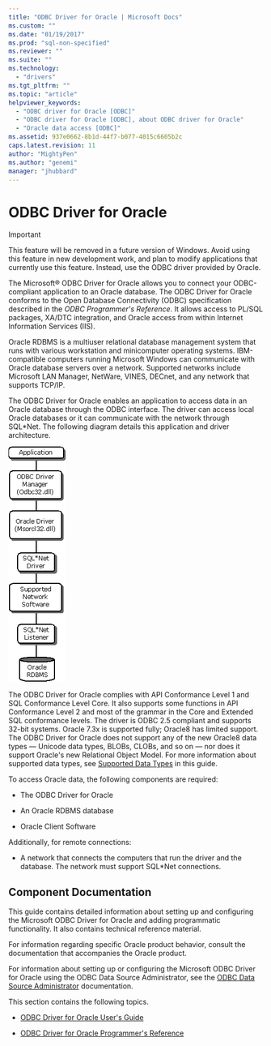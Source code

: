 ```yaml
---
title: "ODBC Driver for Oracle | Microsoft Docs"
ms.custom: ""
ms.date: "01/19/2017"
ms.prod: "sql-non-specified"
ms.reviewer: ""
ms.suite: ""
ms.technology: 
  - "drivers"
ms.tgt_pltfrm: ""
ms.topic: "article"
helpviewer_keywords: 
  - "ODBC driver for Oracle [ODBC]"
  - "ODBC driver for Oracle [ODBC], about ODBC driver for Oracle"
  - "Oracle data access [ODBC]"
ms.assetid: 937e0662-8b1d-44f7-b077-4015c6605b2c
caps.latest.revision: 11
author: "MightyPen"
ms.author: "genemi"
manager: "jhubbard"
---
```

# ODBC Driver for Oracle
> [!IMPORTANT]  
>  This feature will be removed in a future version of Windows. Avoid using this feature in new development work, and plan to modify applications that currently use this feature. Instead, use the ODBC driver provided by Oracle.  
  
 The Microsoft® ODBC Driver for Oracle allows you to connect your ODBC-compliant application to an Oracle database. The ODBC Driver for Oracle conforms to the Open Database Connectivity (ODBC) specification described in the *ODBC Programmer's Reference*. It allows access to PL/SQL packages, XA/DTC integration, and Oracle access from within Internet Information Services (IIS).  
  
 Oracle RDBMS is a multiuser relational database management system that runs with various workstation and minicomputer operating systems. IBM-compatible computers running Microsoft Windows can communicate with Oracle database servers over a network. Supported networks include Microsoft LAN Manager, NetWare, VINES, DECnet, and any network that supports TCP/IP.  
  
 The ODBC Driver for Oracle enables an application to access data in an Oracle database through the ODBC interface. The driver can access local Oracle databases or it can communicate with the network through SQL*Net. The following diagram details this application and driver architecture.  
  
 ![ODBC Driver for Oracle app&#47;driver architecture](../../odbc/microsoft/media/orcdrvsdkarch.gif "OrcDrvSDKArch")  
  
 The ODBC Driver for Oracle complies with API Conformance Level 1 and SQL Conformance Level Core. It also supports some functions in API Conformance Level 2 and most of the grammar in the Core and Extended SQL conformance levels. The driver is ODBC 2.5 compliant and supports 32-bit systems. Oracle 7.3x is supported fully; Oracle8 has limited support. The ODBC Driver for Oracle does not support any of the new Oracle8 data types — Unicode data types, BLOBs, CLOBs, and so on — nor does it support Oracle's new Relational Object Model. For more information about supported data types, see [Supported Data Types](../../odbc/microsoft/supported-data-types-odbc-driver-for-oracle.md) in this guide.  
  
 To access Oracle data, the following components are required:  
  
-   The ODBC Driver for Oracle  
  
-   An Oracle RDBMS database  
  
-   Oracle Client Software  
  
 Additionally, for remote connections:  
  
-   A network that connects the computers that run the driver and the database. The network must support SQL*Net connections.  
  
## Component Documentation  
 This guide contains detailed information about setting up and configuring the Microsoft ODBC Driver for Oracle and adding programmatic functionality. It also contains technical reference material.  
  
 For information regarding specific Oracle product behavior, consult the documentation that accompanies the Oracle product.  
  
 For information about setting up or configuring the Microsoft ODBC Driver for Oracle using the ODBC Data Source Administrator, see the [ODBC Data Source Administrator](../../odbc/admin/odbc-data-source-administrator.md) documentation.  
  
 This section contains the following topics.  
  
-   [ODBC Driver for Oracle User's Guide](../../odbc/microsoft/odbc-driver-for-oracle-user-s-guide.md)  
  
-   [ODBC Driver for Oracle Programmer's Reference](../../odbc/microsoft/odbc-driver-for-oracle-programmer-s-reference.md)